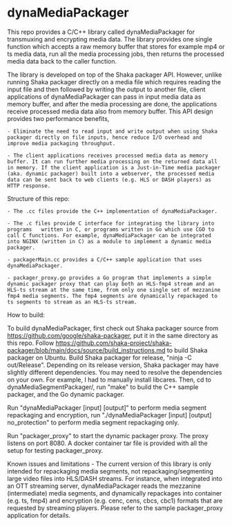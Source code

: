 # dynaMediaPackager
This repo provides a C/C++ library called dynaMediaPackager for transmuxing and encrypting media data. The library provides one single function which accepts a raw memory buffer that stores for example mp4 or ts media data, run all the media processing jobs, then returns the processed media data back to the caller function. 

The library is developed on top of the Shaka packager API. However, unlike running Shaka packager directly on a media file which requires reading the input file and then followed by writing the output to another file, client applications of dynaMediaPackager can pass in input media data as memory buffer, and after the media processing are done, the applications receive processed media data also from memory buffer. This API design provides two performance benefits, 

    - Eliminate the need to read input and write output when using Shaka packager directly on file inputs, hence reduce I/O overhead and improve media packaging throughput.

    - The client applications receives processed media data as memory buffer. It can run further media processing on the returned data all in memory. If the client application is a Just-in-Time media packager (aka. dynamic packager) built into a webserver, the processed media data can be sent back to web clients (e.g. HLS or DASH players) as HTTP response.  

Structure of this repo:

    - The .cc files provide the C++ implementation of dynaMediaPackager.

    - The .c files provide C interface for integrating the library into programs   written in C, or programs written in Go which use CGO to call C functions. For example, dynaMediaPackager can be integrated into NGINX (written in C) as a module to implement a dynamic media packager.

    - packagerMain.cc provides a C/C++ sample application that uses dynaMediaPackager.

    - packager_proxy.go provides a Go program that implements a simple dynamic packager proxy that can play both an HLS-fmp4 stream and an HLS-ts stream at the same time, from only one single set of mezzanine fmp4 media segments. The fmp4 segments are dynamically repackaged to ts segments to stream as an HLS-ts stream.

How to build:

To build dynaMediaPackager, first check out Shaka packager source from https://github.com/google/shaka-packager, put it in the same directory as this repo. Follow https://github.com/shaka-project/shaka-packager/blob/main/docs/source/build_instructions.md to build Shaka packager on Ubuntu. Build Shaka packager for release, "ninja -C out/Release". Depending on its release version, Shaka packager may have slightly different dependencies. You may need to resolve the dependencies on your own. For example, I had to manually install libcares. Then, cd to dynaMediaSegmentPackager/, run "make" to build the C++ sample packager, and the Go dynamic packager. 

Run "dynaMediaPackager [input] [output]" to perform media segment repackaging and encryption, run "./dynaMediaPackager [input] [output] no_protection" to perform media segment repackaging only. 

Run "packager_proxy" to start the dynamic packager proxy. The proxy listens on port 8080. A docker container tar file is provided with all the setup for testing packager_proxy. 

Known issues and limitations
    - The current version of this library is only intended for repackaging media segments, not repackaging/segmenting large video files into HLS/DASH streams. For instance, when integrated into an OTT streaming server, dynaMediaPackager reads the mezzanine (intermediate) media segments, and dynamically repackages into container (e.g. ts, fmp4) and encryption (e.g. cenc, cens, cbcs, cbc1) formats that are requested by streaming players. Please refer to the sample packager_proxy application for details.  
